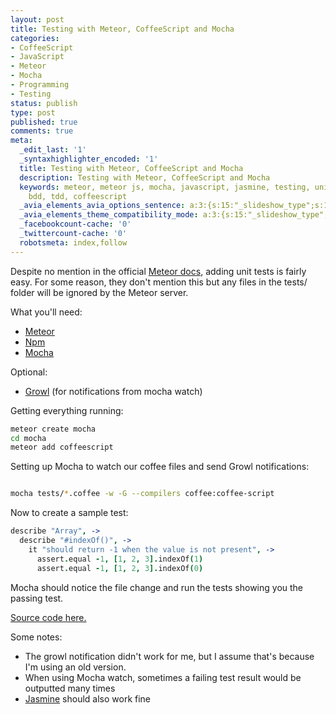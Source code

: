 ```yaml
---
layout: post
title: Testing with Meteor, CoffeeScript and Mocha
categories:
- CoffeeScript
- JavaScript
- Meteor
- Mocha
- Programming
- Testing
status: publish
type: post
published: true
comments: true
meta:
  _edit_last: '1'
  _syntaxhighlighter_encoded: '1'
  title: Testing with Meteor, CoffeeScript and Mocha
  description: Testing with Meteor, CoffeeScript and Mocha
  keywords: meteor, meteor js, mocha, javascript, jasmine, testing, unit testing,
    bdd, tdd, coffeescript
  _avia_elements_avia_options_sentence: a:3:{s:15:"_slideshow_type";s:11:"fade_slider";s:19:"_slideshow_autoplay";s:5:"false";s:19:"_slideshow_duration";s:1:"5";}
  _avia_elements_theme_compatibility_mode: a:3:{s:15:"_slideshow_type";s:11:"fade_slider";s:19:"_slideshow_autoplay";s:5:"false";s:19:"_slideshow_duration";s:1:"5";}
  _facebookcount-cache: '0'
  _twittercount-cache: '0'
  robotsmeta: index,follow
---
```

Despite no mention in the official <a href="http://docs.meteor.com/">Meteor docs</a>, adding unit tests is fairly easy. For some reason, they don't mention this but any files in the tests/ folder will be ignored by the Meteor server.

<!--more-->

What you'll need:
<ul>
	<li><a href="https://github.com/meteor/meteor">Meteor</a></li>
	<li><a href="https://github.com/isaacs/npm">Npm</a></li>
	<li><a href="https://github.com/visionmedia/mocha">Mocha</a></li>
</ul>
<div>Optional:</div>
<div>
<ul>
	<li><a href="http://growl.info/">Growl</a> (for notifications from mocha watch)</li>
</ul>
</div>
<div>Getting everything running:</div>

``` bash
meteor create mocha
cd mocha
meteor add coffeescript
```

Setting up Mocha to watch our coffee files and send Growl notifications:

``` bash

mocha tests/*.coffee -w -G --compilers coffee:coffee-script

```

Now to create a sample test:

``` coffeescript test.coffee
describe "Array", ->
  describe "#indexOf()", ->
    it "should return -1 when the value is not present", ->
      assert.equal -1, [1, 2, 3].indexOf(1)
      assert.equal -1, [1, 2, 3].indexOf(0)
```

Mocha should notice the file change and run the tests showing you the passing test.

<a href="https://github.com/skalb/meteor-examples/tree/master/mocha">Source code here.</a>

Some notes:
<ul>
	<li>The growl notification didn't work for me, but I assume that's because I'm using an old version.</li>
	<li>When using Mocha watch, sometimes a failing test result would be outputted many times</li>
	<li><a href="https://github.com/pivotal/jasmine">Jasmine</a> should also work fine</li>
</ul>
